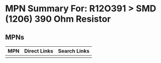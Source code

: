 



# MPN Summary For: R12O391 > SMD (1206) 390 Ohm Resistor

## MPNs
  

|MPN|Direct Links|Search Links|
| :--- | :--- | :--- |
||||
